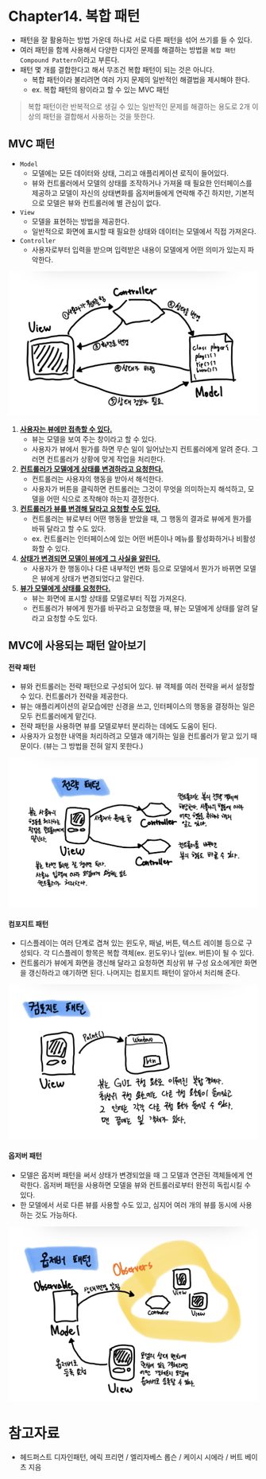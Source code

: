 # Chapter14. 복합 패턴

- 패턴을 잘 활용하는 방법 가운데 하나로 서로 다른 패턴을 섞어 쓰기를 들 수 있다.
- 여러 패턴을 함께 사용해서 다양한 디자인 문제를 해결하는 방법을 `복합 패턴 Compound Pattern`이라고 부른다.
- 패턴 몇 개를 결합한다고 해서 무조건 복합 패턴이 되는 것은 아니다.
  - 복합 패턴이라 불리려면 여러 가지 문제의 일반적인 해결법을 제시해야 한다.
  - ex. 복합 패턴의 왕이라고 할 수 있는 MVC 패턴

> 복합 패턴이란 반복적으로 생길 수 있는 일반적인 문제를 해결하는 용도로 2개 이상의 패턴을 결합해서 사용하는 것을 뜻한다.

## MVC 패턴

- `Model`
  - 모델에는 모든 데이터와 상태, 그리고 애플리케이션 로직이 들어있다.
  - 뷰와 컨트롤러에서 모델의 상태를 조작하거나 가져올 때 필요한 인터페이스를 제공하고 모델이 자신의 상태변화를 옵저버들에게 연락해 주긴 하지만, 기본적으로 모델은 뷰와 컨트롤러에 별 관심이 없다.
- `View`
  - 모델을 표현하는 방법을 제공한다.
  - 일반적으로 화면에 표시할 때 필요한 상태와 데이터는 모델에서 직접 가져온다.
- `Controller`
  - 사용자로부터 입력을 받으며 입력받은 내용이 모델에게 어떤 의미가 있는지 파악한다.

<img src="img/mvc01.jpg">

1. <b><u>사용자는 뷰에만 접촉할 수 있다.</u></b>
   - 뷰는 모델을 보여 주는 창이라고 할 수 있다.
   - 사용자가 뷰에서 뭔가를 하면 무슨 일이 일어났는지 컨트롤러에게 알려 준다. 그러면 컨트롤러가 상황에 맞게 작업을 처리한다.
2. <b><u>컨트롤러가 모델에게 상태를 변경하라고 요청한다.</u></b>
   - 컨트롤러는 사용자의 행동을 받아서 해석한다.
   - 사용자가 버튼을 클릭하면 컨트롤러는 그것이 무엇을 의미하는지 해석하고, 모델을 어떤 식으로 조작해야 하는지 결정한다.
3. <b><u>컨트롤러가 뷰를 변경해 달라고 요청할 수도 있다.</u></b>
   - 컨트롤러는 뷰로부터 어떤 행동을 받았을 때, 그 행동의 결과로 뷰에게 뭔가를 바꿔 달라고 할 수도 있다.
   - ex. 컨트롤러는 인터페이스에 있는 어떤 버튼이나 메뉴를 활성화하거나 비활성화할 수 있다.
4. <b><u>상태가 변경되면 모델이 뷰에게 그 사실을 알린다.</u></b>
   - 사용자가 한 행동이나 다른 내부적인 변화 등으로 모델에서 뭔가가 바뀌면 모델은 뷰에게 상태가 변경되었다고 알린다.
5. <b><u>뷰가 모델에게 상태를 요청한다.</u></b>
   - 뷰는 화면에 표시할 상태를 모델로부터 직접 가져온다.
   - 컨트롤러가 뷰에게 뭔가를 바꾸라고 요청했을 때, 뷰는 모델에게 상태를 알려 달라고 요청할 수도 있다.

## MVC에 사용되는 패턴 알아보기

#### 전략 패턴

- 뷰와 컨트롤러는 전략 패턴으로 구성되어 있다. 뷰 객체를 여러 전략을 써서 설정할 수 있다. 컨트롤러가 전략을 제공한다.
- 뷰는 애플리케이션의 겉모습에만 신경을 쓰고, 인터페이스의 행동을 결정하는 일은 모두 컨트롤러에게 맡긴다.
- 전략 패턴을 사용하면 뷰를 모델로부터 분리하는 데에도 도움이 된다.
- 사용자가 요청한 내역을 처리하려고 모델과 얘기하는 일을 컨트롤러가 맡고 있기 때문이다. (뷰는 그 방법을 전혀 알지 못한다.)

<img src="img/mvc02.jpg">

#### 컴포지트 패턴

- 디스플레이는 여러 단계로 겹쳐 있는 윈도우, 패널, 버튼, 텍스트 레이블 등으로 구성되다. 각 디스플레이 항목은 복합 객체(ex. 윈도우)나 잎(ex. 버튼)이 될 수 있다.
- 컨트롤러가 뷰에게 화면을 갱신해 달라고 요청하면 최상위 뷰 구성 요소에게만 화면을 갱신하라고 얘기하면 된다. 나머지는 컴포지트 패턴이 알아서 처리해 준다.

<img src="img/mvc03.jpg">

#### 옵저버 패턴

- 모델은 옵저버 패턴을 써서 상태가 변경되었을 때 그 모델과 연관된 객체들에게 연락한다. 옵저버 패턴을 사용하면 모델을 뷰와 컨트롤러로부터 완전히 독립시킬 수 있다.
- 한 모델에서 서로 다른 뷰를 사용할 수도 있고, 심지어 여러 개의 뷰를 동시에 사용하는 것도 가능하다.

<img src="img/mvc04.jpg">

<br/>

# 참고자료

- 헤드퍼스트 디자인패턴, 에릭 프리먼 / 엘리자베스 롭슨 / 케이시 시에라 / 버트 베이츠 지음
